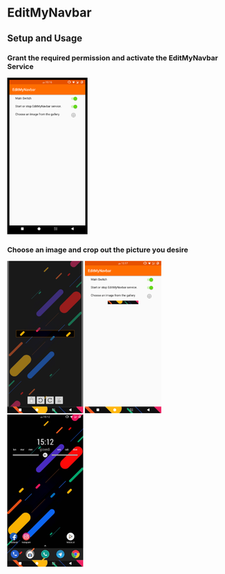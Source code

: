 <html>
  <h1>EditMyNavbar</h1>
  <h2>Setup and Usage</h2>
  
  <h3>Grant the required permission and activate the EditMyNavbar Service</h3>
  <img
       src="https://github.com/pjnroll/EditMyNavbar/blob/master/images/Screen1.png"
       style="border:5px solid black"
       width="35%"
       height="35%"/>
       
  <h3>Choose an image and crop out the picture you desire</h3>
  <img
       src="https://github.com/pjnroll/EditMyNavbar/blob/master/images/Screen2.png"
       width="35%"
       height="35%"/>
  <img
       src="https://github.com/pjnroll/EditMyNavbar/blob/master/images/Screen3.png"
       width="35%"
       height="35%"/>
  <img
       src="https://github.com/pjnroll/EditMyNavbar/blob/master/images/Screen4.png"
       width="35%"
       height="35%"/>
  </body>
</html>
